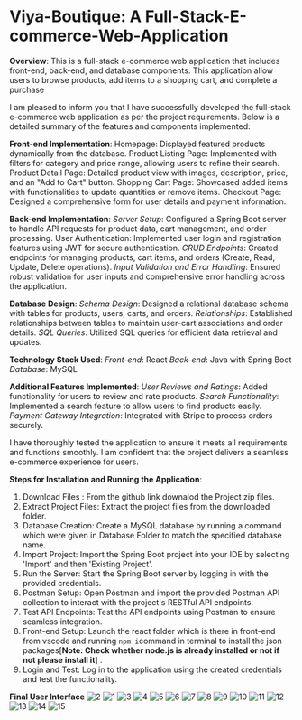 # Viya-Boutique: A Full-Stack-E-commerce-Web-Application

**Overview**:
This is a full-stack e-commerce web application that includes front-end, back-end, and database components. This application allow users to browse products, add items to a shopping cart, and complete a purchase

I am pleased to inform you that I have successfully developed the full-stack e-commerce web application as per the project requirements. Below is a detailed summary of the features and components implemented:

**Front-end Implementation**:
Homepage:
Displayed featured products dynamically from the database.
Product Listing Page:
Implemented with filters for category and price range, allowing users to refine their search.
Product Detail Page:
Detailed product view with images, description, price, and an "Add to Cart" button.
Shopping Cart Page:
Showcased added items with functionalities to update quantities or remove items.
Checkout Page:
Designed a comprehensive form for user details and payment information.

**Back-end Implementation**:
_Server Setup_:
Configured a Spring Boot server to handle API requests for product data, cart management, and order processing.
User Authentication:
Implemented user login and registration features using JWT for secure authentication.
_CRUD Endpoints_:
Created endpoints for managing products, cart items, and orders (Create, Read, Update, Delete operations).
_Input Validation and Error Handling_:
Ensured robust validation for user inputs and comprehensive error handling across the application.

**Database Design**:
_Schema Design_:
Designed a relational database schema with tables for products, users, carts, and orders.
_Relationships_:
Established relationships between tables to maintain user-cart associations and order details.
_SQL Queries_:
Utilized SQL queries for efficient data retrieval and updates.

**Technology Stack Used**:
_Front-end_: React
_Back-end_: Java with Spring Boot
_Database_: MySQL

**Additional Features Implemented**:
_User Reviews and Ratings_:
Added functionality for users to review and rate products.
_Search Functionality_:
Implemented a search feature to allow users to find products easily.
_Payment Gateway Integration_:
Integrated with Stripe to process orders securely.

I have thoroughly tested the application to ensure it meets all requirements and functions smoothly. I am confident that the project delivers a seamless e-commerce experience for users.

**Steps for Installation and Running the Application**:
1. Download Files : From the github link downalod the Project zip files. 
2. Extract Project Files: Extract the project files from the downloaded folder.
3. Database Creation: Create a MySQL database by running a command which were given in Database Folder to match the specified database name.
4. Import Project: Import the Spring Boot project into your IDE by selecting 'Import' and then 'Existing Project'.
5. Run the Server: Start the Spring Boot server by logging in with the provided credentials.
6. Postman Setup: Open Postman and import the provided Postman API collection to interact with the project's RESTful API endpoints.
7. Test API Endpoints: Test the API endpoints using Postman to ensure seamless integration.
8. Front-end Setup: Launch the react folder which is there in front-end from vscode and running `npm i`command in terminal to install the json packages[**Note: Check whether node.js is already installed or not if not please install it**] .
8. Login and Test: Log in to the application using the created credentials and test the functionality.

**Final User Interface**
![2](https://github.com/divyasripoloju/Viya-Boutique/assets/139854201/a15202c7-e221-423b-ade2-9b898f82e50a)
![1](https://github.com/divyasripoloju/Viya-Boutique/assets/139854201/f07227e1-1ac7-4c18-8b3c-b6d3410be885)
![3](https://github.com/divyasripoloju/Viya-Boutique/assets/139854201/271d4efa-c4fd-47b6-92f3-a6f597e04de4)
![4](https://github.com/divyasripoloju/Viya-Boutique/assets/139854201/a96a80ce-2909-4cf5-acaf-ee10aee21343)
![5](https://github.com/divyasripoloju/Viya-Boutique/assets/139854201/6d568e14-ad00-4449-a70d-c8bbbbc1c16c)
![6](https://github.com/divyasripoloju/Viya-Boutique/assets/139854201/1c92a05c-491e-41f3-a34f-afa936b1b895)
![7](https://github.com/divyasripoloju/Viya-Boutique/assets/139854201/a4a0709c-5959-4a72-9ab3-a8d67ad87900)
![8](https://github.com/divyasripoloju/Viya-Boutique/assets/139854201/f77d8f2a-c898-423e-b6a3-70da39434e91)
![9](https://github.com/divyasripoloju/Viya-Boutique/assets/139854201/d3dc6521-091c-4fb9-8e55-3da40891ff4b)
![10](https://github.com/divyasripoloju/Viya-Boutique/assets/139854201/e4fbfe4e-adfc-4867-9390-45db577d90d5)
![11](https://github.com/divyasripoloju/Viya-Boutique/assets/139854201/eeca6b78-a77e-4742-8c5b-e38afa1f28b6)
![12](https://github.com/divyasripoloju/Viya-Boutique/assets/139854201/5ee3f0a4-80b2-43e1-a9f1-b75b2d5241d5)
![13](https://github.com/divyasripoloju/Viya-Boutique/assets/139854201/2d87a59c-2382-499d-aecd-99aa914a1937)
![14](https://github.com/divyasripoloju/Viya-Boutique/assets/139854201/e60417f0-a014-481f-9f75-6793906f024a)
![15](https://github.com/divyasripoloju/Viya-Boutique/assets/139854201/ba67ff72-deee-4cd0-bfcf-1b8fe2b1e91c)



